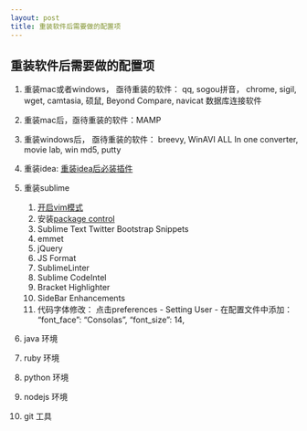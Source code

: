 ```yaml
---
layout: post
title: 重装软件后需要做的配置项
---
```


## 重装软件后需要做的配置项
1. 重装mac或者windows， 亟待重装的软件： qq, sogou拼音， chrome, sigil, wget, camtasia, 硕鼠, Beyond Compare, navicat 数据库连接软件

2. 重装mac后，亟待重装的软件：MAMP

3. 重装windows后， 亟待重装的软件： breevy, WinAVI ALL In one converter, movie lab, win md5, putty

1. 重装idea: [重装idea后必装插件](/all/web/ideas/2014/04/14/reinstall-idea-plugins.html)

2. 重装sublime

    1. [开启vim模式](https://www.sublimetext.com/docs/2/vintage.html)
    2. 安装[package control](/all/web/osx/2014/10/29/mac-sublime3-sidebar-font.html)
    3. Sublime Text Twitter Bootstrap Snippets
    4. emmet
    5. jQuery
    6. JS Format
    7. SublimeLinter
    8. Sublime CodeIntel
    9. Bracket Highlighter
    10. SideBar Enhancements　
    11. 代码字体修改：
        点击preferences - Setting User - 在配置文件中添加：
        “font_face”: “Consolas”,
        “font_size”: 14,

4. java 环境

5. ruby 环境

6. python 环境

7. nodejs 环境

8. git 工具